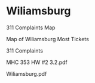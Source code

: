 # Wiliamsburg
311 Complaints Map

Map of Wiliamsburg
Most Tickets

311 Complaints

MHC 353 HW #2 3.2.pdf

Wiliamsburg.pdf
